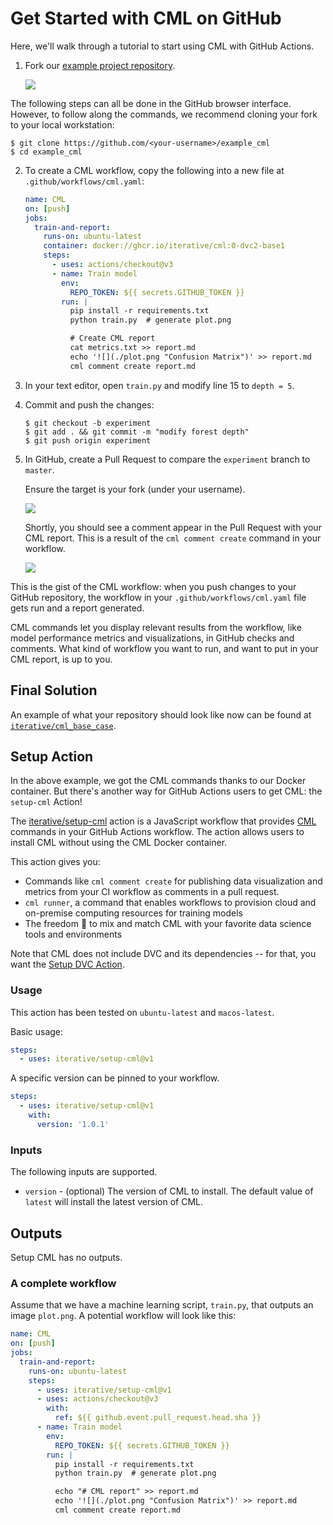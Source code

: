 # Get Started with CML on GitHub

Here, we'll walk through a tutorial to start using CML with GitHub Actions.

1. Fork our
   [example project repository](https://github.com/iterative/example_cml).

   ![](/img/fork_cml_project.png)

<admon type="tip">

The following steps can all be done in the GitHub browser interface. However, to
follow along the commands, we recommend cloning your fork to your local
workstation:

```cli
$ git clone https://github.com/<your-username>/example_cml
$ cd example_cml
```

</admon>

2. To create a CML workflow, copy the following into a new file at
   `.github/workflows/cml.yaml`:

   ```yaml
   name: CML
   on: [push]
   jobs:
     train-and-report:
       runs-on: ubuntu-latest
       container: docker://ghcr.io/iterative/cml:0-dvc2-base1
       steps:
         - uses: actions/checkout@v3
         - name: Train model
           env:
             REPO_TOKEN: ${{ secrets.GITHUB_TOKEN }}
           run: |
             pip install -r requirements.txt
             python train.py  # generate plot.png

             # Create CML report
             cat metrics.txt >> report.md
             echo '![](./plot.png "Confusion Matrix")' >> report.md
             cml comment create report.md
   ```

3. In your text editor, open `train.py` and modify line 15 to `depth = 5`.

4. Commit and push the changes:

   ```cli
   $ git checkout -b experiment
   $ git add . && git commit -m "modify forest depth"
   $ git push origin experiment
   ```

5. In GitHub, create a Pull Request to compare the `experiment` branch to
   `master`.

   <admon type="warn">

   Ensure the target is your fork (under your username).

   </admon>

   ![](/img/make_pr.png)

   Shortly, you should see a comment appear in the Pull Request with your CML
   report. This is a result of the `cml comment create` command in your
   workflow.

   ![](/img/cml_first_report.png)

This is the gist of the CML workflow: when you push changes to your GitHub
repository, the workflow in your `.github/workflows/cml.yaml` file gets run and
a report generated.

CML commands let you display relevant results from the workflow, like model
performance metrics and visualizations, in GitHub checks and comments. What kind
of workflow you want to run, and want to put in your CML report, is up to you.

## Final Solution

An example of what your repository should look like now can be found at
[`iterative/cml_base_case`](https://github.com/iterative/cml_base_case).

## Setup Action

In the above example, we got the CML commands thanks to our Docker container.
But there's another way for GitHub Actions users to get CML: the `setup-cml`
Action!

The [iterative/setup-cml](https://github.com/iterative/setup-cml) action is a
JavaScript workflow that provides [CML](https://cml.dev) commands in your GitHub
Actions workflow. The action allows users to install CML without using the CML
Docker container.

This action gives you:

- Commands like `cml comment create` for publishing data visualization and
  metrics from your CI workflow as comments in a pull request.
- `cml runner`, a command that enables workflows to provision cloud and
  on-premise computing resources for training models
- The freedom 🦅 to mix and match CML with your favorite data science tools and
  environments

Note that CML does not include DVC and its dependencies -- for that, you want
the [Setup DVC Action](https://github.com/iterative/setup-dvc).

### Usage

This action has been tested on `ubuntu-latest` and `macos-latest`.

Basic usage:

```yaml
steps:
  - uses: iterative/setup-cml@v1
```

A specific version can be pinned to your workflow.

```yaml
steps:
  - uses: iterative/setup-cml@v1
    with:
      version: '1.0.1'
```

### Inputs

The following inputs are supported.

- `version` - (optional) The version of CML to install. The default value of
  `latest` will install the latest version of CML.

## Outputs

Setup CML has no outputs.

### A complete workflow

Assume that we have a machine learning script, `train.py`, that outputs an image
`plot.png`. A potential workflow will look like this:

```yaml
name: CML
on: [push]
jobs:
  train-and-report:
    runs-on: ubuntu-latest
    steps:
      - uses: iterative/setup-cml@v1
      - uses: actions/checkout@v3
        with:
          ref: ${{ github.event.pull_request.head.sha }}
      - name: Train model
        env:
          REPO_TOKEN: ${{ secrets.GITHUB_TOKEN }}
        run: |
          pip install -r requirements.txt
          python train.py  # generate plot.png

          echo "# CML report" >> report.md
          echo '![](./plot.png "Confusion Matrix")' >> report.md
          cml comment create report.md
```

